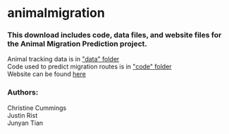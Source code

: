 # animalmigration

### This download includes code, data files, and website files for the Animal Migration Prediction project.

Animal tracking data is in ["data" folder](https://github.com/JSRist0028/animalmigration/tree/main/data)  
Code used to predict migration routes is in ["code" folder](https://github.com/JSRist0028/animalmigration/tree/main/code)  
Website can be found [here](https://jsrist0028.github.io/animalmigration/website/)
  

### Authors:
Christine Cummings  
Justin Rist  
Junyan Tian  

